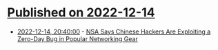 # [Published on 2022-12-14](index.md)

* [2022-12-14, 20:40:00](https://it.slashdot.org/story/22/12/14/1815255/nsa-says-chinese-hackers-are-exploiting-a-zero-day-bug-in-popular-networking-gear?utm_source=rss1.0mainlinkanon&utm_medium=feed) - [NSA Says Chinese Hackers Are Exploiting a Zero-Day Bug in Popular Networking Gear](https://it.slashdot.org/story/22/12/14/1815255/nsa-says-chinese-hackers-are-exploiting-a-zero-day-bug-in-popular-networking-gear?utm_source=rss1.0mainlinkanon&utm_medium=feed)
